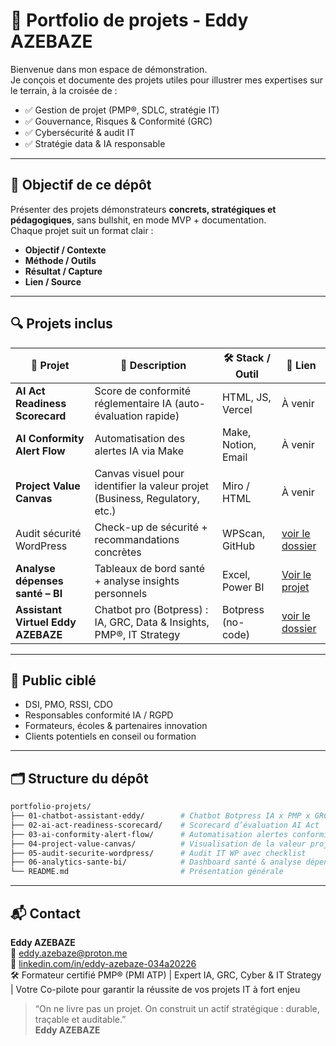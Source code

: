 # 📁 Portfolio de projets - Eddy AZEBAZE

Bienvenue dans mon espace de démonstration.  
Je conçois et documente des projets utiles pour illustrer mes expertises sur le terrain, à la croisée de :

- ✅ Gestion de projet (PMP®, SDLC, stratégie IT)
- ✅ Gouvernance, Risques & Conformité (GRC)
- ✅ Cybersécurité & audit IT
- ✅ Stratégie data & IA responsable

---

## 🎯 Objectif de ce dépôt

Présenter des projets démonstrateurs **concrets, stratégiques et pédagogiques**, sans bullshit, en mode MVP + documentation.  
Chaque projet suit un format clair :

- **Objectif / Contexte**
- **Méthode / Outils**
- **Résultat / Capture**
- **Lien / Source**

---

## 🔍 Projets inclus

| 📌 Projet | 🎯 Description | 🛠️ Stack / Outil | 📎 Lien |
|----------|----------------|------------------|--------|
| **AI Act Readiness Scorecard** | Score de conformité réglementaire IA (auto-évaluation rapide) | HTML, JS, Vercel | À venir |
| **AI Conformity Alert Flow** | Automatisation des alertes IA via Make | Make, Notion, Email | À venir |
| **Project Value Canvas** | Canvas visuel pour identifier la valeur projet (Business, Regulatory, etc.) | Miro / HTML | À venir |
| Audit sécurité WordPress | Check-up de sécurité + recommandations concrètes | WPScan, GitHub | [voir le dossier](https://github.com/Eddyazebaze/portfolio-projets/tree/main/04-audit-securite-wordpress) |
| **Analyse dépenses santé – BI** | Tableaux de bord santé + analyse insights personnels | Excel, Power BI | [ Voir le projet](./06-analytics-sante-bi/) |
|**Assistant Virtuel Eddy AZEBAZE** | Chatbot pro (Botpress) : IA, GRC, Data & Insights, PMP®, IT Strategy | Botpress (no-code) | [voir le dossier](./01-chatbot-assistant-eddy) |

---

## 🧩 Public ciblé

- DSI, PMO, RSSI, CDO
- Responsables conformité IA / RGPD
- Formateurs, écoles & partenaires innovation
- Clients potentiels en conseil ou formation

---

## 🗂️ Structure du dépôt

```bash
portfolio-projets/
├── 01-chatbot-assistant-eddy/        # Chatbot Botpress IA x PMP x GRC x Data
├── 02-ai-act-readiness-scorecard/    # Scorecard d’évaluation AI Act
├── 03-ai-conformity-alert-flow/      # Automatisation alertes conformité IA
├── 04-project-value-canvas/          # Visualisation de la valeur projet
├── 05-audit-securite-wordpress/      # Audit IT WP avec checklist
├── 06-analytics-sante-bi/            # Dashboard santé & analyse dépenses
└── README.md                         # Présentation générale
```

---

## 📬 Contact

**Eddy AZEBAZE**  
📧 eddy.azebaze@proton.me  
🔗 [linkedin.com/in/eddy-azebaze-034a20226](https://www.linkedin.com/in/eddy-azebaze-034a20226)  
🛠️ Formateur certifié PMP® (PMI ATP) | Expert IA, GRC, Cyber & IT Strategy | Votre Co-pilote pour garantir la réussite de vos projets IT à fort enjeu  

> “On ne livre pas un projet. On construit un actif stratégique : durable, traçable et auditable.”  
> **Eddy AZEBAZE**

